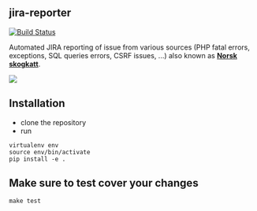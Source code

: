 jira-reporter
-------------

[![Build Status](https://travis-ci.org/Wikia/jira-reporter.svg?branch=master)](https://travis-ci.org/Wikia/jira-reporter)

Automated JIRA reporting of issue from various sources (PHP fatal errors, exceptions, SQL queries errors, CSRF issues, ...) also known as **[Norsk skogkatt](https://no.wikipedia.org/wiki/Norsk_skogkatt)**.

![](https://user-images.githubusercontent.com/1929317/40851261-2ba2d2f2-65c7-11e8-9f01-8a6e6b5302c3.jpg)

## Installation

* clone the repository
* run

```
virtualenv env
source env/bin/activate
pip install -e .
```

## Make sure to test cover your changes

```
make test
```

